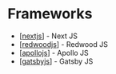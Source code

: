 # Frameworks

- [[nextjs]] - Next JS
- [[redwoodjs]] - Redwood JS
- [[apollojs]] - Apollo JS
- [[gatsbyjs]] - Gatsby JS

[//begin]: # "Autogenerated link references for markdown compatibility"
[nextjs]: nextjs "Next JS"
[redwoodjs]: redwoodjs "Redwood JS"
[apollojs]: apollojs/apollojs "Apollo JS"
[gatsbyjs]: gatsbyjs "Gatsby JS"
[//end]: # "Autogenerated link references"
